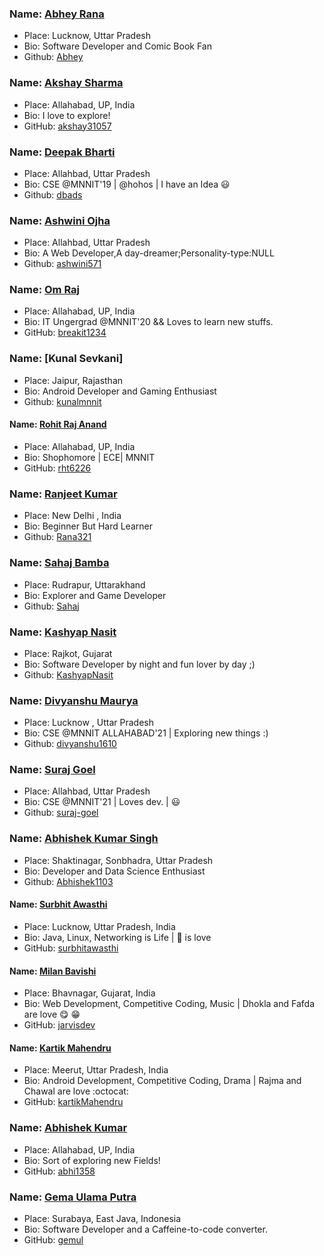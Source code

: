 ### Name: [Abhey Rana](https://abhey.github.io)
- Place: Lucknow, Uttar Pradesh
- Bio: Software Developer and Comic Book Fan
- Github: [Abhey](https://github.com/Abhey)

### Name: [Akshay Sharma](https://github.com/akshay31057)
- Place: Allahabad, UP, India
- Bio: I love to explore!
- GitHub: [akshay31057](https://github.com/akshay31057)

### Name: [Deepak Bharti](https://github.com/dbads)
- Place: Allahbad, Uttar Pradesh
- Bio: CSE @MNNIT'19 | @hohos | I have an Idea :smiley:
- Github: [dbads](https://github.com/dbads)

### Name: [Ashwini  Ojha](https://github.com/ashwini571)
- Place: Allahbad, Uttar Pradesh
- Bio: A Web Developer,A day-dreamer;Personality-type:NULL
- Github: [ashwini571](https://github.com/ashwini571)

### Name: [Om Raj](https://github.com/breakit1234)
- Place: Allahabad, UP, India
- Bio: IT Ungergrad @MNNIT'20 && Loves to learn new stuffs.
- GitHub: [breakit1234](https://github.com/breakit1234)

### Name: [Kunal Sevkani]
- Place: Jaipur, Rajasthan
- Bio: Android Developer and Gaming Enthusiast
- Github: [kunalmnnit](https://github.com/kunalmnnit)

#### Name: [Rohit Raj Anand](https://github.com/rht6226)
- Place: Allahabad, UP, India
- Bio: Shophomore | ECE| MNNIT 
- GitHub: [rht6226](https://github.com/rht6226)

### Name: [Ranjeet Kumar](https://github.com/rkranjeet)
- Place: New Delhi , India
- Bio: Beginner But Hard Learner
- Github: [Rana321](https://github.com/rkranjeet)

### Name: [Sahaj Bamba](https://github.com/Sahaj-Bamba)
- Place: Rudrapur, Uttarakhand
- Bio: Explorer and Game Developer
- Github: [Sahaj](https://github.com/Sahaj-Bamba)

### Name: [Kashyap Nasit](https://github.com/KashyapNasit)
- Place: Rajkot, Gujarat
- Bio: Software Developer by night and fun lover by day ;)
- Github: [KashyapNasit](https://github.com/KashyapNasit)

### Name: [Divyanshu Maurya](https://github.com/divyanshu1610)
- Place: Lucknow , Uttar Pradesh
- Bio: CSE @MNNIT ALLAHABAD'21 | Exploring new things :)
- Github: [divyanshu1610](https://github.com/divyanshu1610)

### Name: [Suraj Goel](https://github.com/suraj-goel)
- Place: Allahbad, Uttar Pradesh
- Bio: CSE @MNNIT'21 | Loves dev. |  :smiley:
- Github: [suraj-goel](https://github.com/suraj-goel)

### Name: [Abhishek Kumar Singh](https://kumarabh494.wixsite.com/abhishekkumarsingh)
- Place: Shaktinagar, Sonbhadra, Uttar Pradesh
- Bio: Developer and Data Science Enthusiast
- Github: [Abhishek1103](https://github.com/Abhishek1103)

#### Name: [Surbhit Awasthi](https://github.com/surbhitawasthi)
- Place: Lucknow, Uttar Pradesh, India
- Bio: Java, Linux, Networking is Life | :pizza: is love
- GitHub: [surbhitawasthi](https://github.com/surbhitawasthi)

#### Name: [Milan Bavishi](https://github.com/jarvisdev)
- Place: Bhavnagar, Gujarat, India
- Bio: Web Development, Competitive Coding, Music | Dhokla and Fafda are love :yum: :grin:
- GitHub: [jarvisdev](https://github.com/jarvisdev)

#### Name: [Kartik Mahendru](https://github.com/kartikMahendru)
- Place: Meerut, Uttar Pradesh, India
- Bio: Android Development, Competitive Coding, Drama | Rajma and Chawal are love :octocat:
- GitHub: [kartikMahendru](https://github.com/kartikMahendru)

### Name: [Abhishek Kumar](https://github.com/abhi1358)
- Place: Allahabad, UP, India
- Bio: Sort of exploring new Fields!
- GitHub: [abhi1358](https://github.com/abhi1358)

### Name: [Gema Ulama Putra](https://github.com/gemul)
- Place: Surabaya, East Java, Indonesia
- Bio: Software Developer and a Caffeine-to-code converter.
- GitHub: [gemul](https://github.com/gemul)
